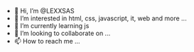 - 👋 Hi, I’m @LEXXSAS
- 👀 I’m interested in html, css, javascript, it, web and more ...
- 🌱 I’m currently learning js
- 💞️ I’m looking to collaborate on ...
- 📫 How to reach me ...

<!---
LEXXSAS/LEXXSAS is a ✨ special ✨ repository because its `README.md` (this file) appears on your GitHub profile.
You can click the Preview link to take a look at your changes.
--->
